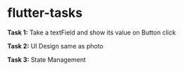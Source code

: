 # flutter-tasks

**Task 1:** Take a textField and show its value on Button click

**Task 2:** UI Design same as photo

**Task 3:** State Management
